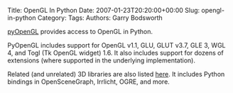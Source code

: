 Title: OpenGL In Python
Date: 2007-01-23T20:20:00+00:00
Slug: opengl-in-python
Category: 
Tags: 
Authors: Garry Bodsworth

<a href="http://pyopengl.sourceforge.net/">pyOpenGL</a> provides access to OpenGL in Python.

PyOpenGL includes support for OpenGL v1.1, GLU, GLUT v3.7, GLE 3, WGL 4, and Togl (Tk OpenGL widget) 1.6.  It also includes support for dozens of extensions (where supported in the underlying implementation).

Related (and unrelated) 3D libraries are also listed <a href="http://www.vrplumber.com/py3d.py">here</a>.  It includes Python bindings in OpenSceneGraph, Irrlicht, OGRE, and more.
